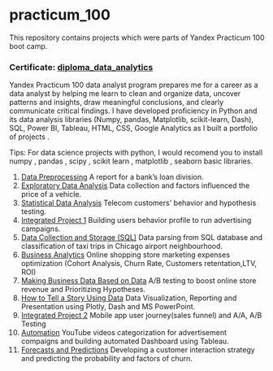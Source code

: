 # practicum_100
This repository contains projects which were parts of Yandex Practicum 100 boot camp.

### Certificate: [diploma_data_analytics](https://drive.google.com/file/d/17Zpue_kE0tlCICjodcXMdqEb69W8oKrC/view?usp=sharing) 

Yandex Practicum 100 data analyst program prepares me for a career as a data analyst by helping me learn to clean and organize data, uncover patterns and insights, draw meaningful conclusions, and clearly communicate critical findings. I have developed proficiency in Python and its data analysis libraries (Numpy, pandas, Matplotlib, scikit-learn, Dash), SQL, Power BI, Tableau, HTML, CSS, Google Analytics as I built a portfolio of projects .

Tips: For data science projects with python, I would recomend you to install numpy , pandas , scipy , scikit learn , matplotlib , seaborn basic libraries.

1.  [Data Preprocessing](https://github.com/ZaidMuhammadAmin/practicum_100/tree/main/1_bank_credit_report) A report for a bank’s loan division. 
3.  [Exploratory Data Analysis](https://github.com/ZaidMuhammadAmin/practicum_100/tree/main/2_factor_impacting_car_ads_website) Data collection and factors influenced the price of a vehicle.
4.  [Statistical Data Analysis](https://github.com/ZaidMuhammadAmin/practicum_100/tree/main/3_telecom%20_tariff%20_plans_analysis) Telecom customers' behavior and hypothesis testing.
5.  [Integrated Project 1](https://github.com/ZaidMuhammadAmin/practicum_100/tree/main/4_online_sold_games_genre_success_analysis_prediction) Building users behavior profile to run advertising campaigns.
6.  [Data Collection and Storage (SQL)](https://github.com/ZaidMuhammadAmin/practicum_100/tree/main/5_car_sharing_passengers_preferences_external_factor) Data parsing from SQL database and classification of taxi trips in Chicago airport neighbourhood.
7.  [Business Analytics](https://github.com/ZaidMuhammadAmin/practicum_100/tree/main/6_search_engine_marketing_expenses_optimization) Online shopping store marketing expenses optimization (Cohort Analysis, Churn Rate, Customers retentation,LTV, ROI) 
8.  [Making Business Data Based on Data](https://github.com/ZaidMuhammadAmin/practicum_100/tree/main/7_online_store_revenue_A_B_testing) A/B testing to boost online store revenue and Prioritizing Hypotheses. 
9.  [How to Tell a Story Using Data](https://github.com/ZaidMuhammadAmin/practicum_100/tree/main/8_Data_Visualization_with_restuarants_market_analysis) Data Visualization, Reporting and Presentation using Plotly, Dash and MS PowerPoint.
10.  [Integrated Project 2](https://github.com/ZaidMuhammadAmin/practicum_100/tree/main/9_Sales_Funnel_A_B_testing) Mobile app user journey(sales funnel) and A/A, A/B Testing  
11.  [Automation](https://github.com/ZaidMuhammadAmin/practicum_100/tree/main/10_youtube_data_pipeline_and_visualization) YouTube videos categorization for advertisement compaigns and building automated Dashboard using Tableau.
12.  [Forecasts and Predictions](https://github.com/ZaidMuhammadAmin/practicum_100/tree/main/11_Building_model_to_predict_user_churn) Developing a customer interaction strategy and predicting the probability and factors of churn.

